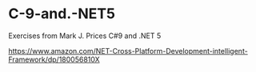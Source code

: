 # C-9-and.-NET5
Exercises from Mark J. Prices C#9 and .NET 5

https://www.amazon.com/NET-Cross-Platform-Development-intelligent-Framework/dp/180056810X
